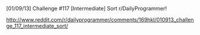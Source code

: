 [01/09/13] Challenge #117 [Intermediate] Sort r/DailyProgrammer!

http://www.reddit.com/r/dailyprogrammer/comments/169hkl/010913_challenge_117_intermediate_sort/